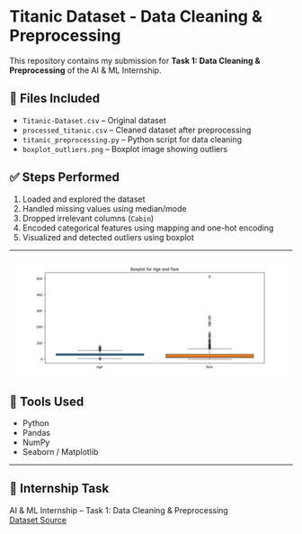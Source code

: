 # Titanic Dataset - Data Cleaning & Preprocessing

This repository contains my submission for **Task 1: Data Cleaning & Preprocessing** of the AI & ML Internship.

## 📂 Files Included

- `Titanic-Dataset.csv` – Original dataset
- `processed_titanic.csv` – Cleaned dataset after preprocessing
- `titanic_preprocessing.py` – Python script for data cleaning
- `boxplot_outliers.png` – Boxplot image showing outliers

## ✅ Steps Performed

1. Loaded and explored the dataset
2. Handled missing values using median/mode
3. Dropped irrelevant columns (`Cabin`)
4. Encoded categorical features using mapping and one-hot encoding
5. Visualized and detected outliers using boxplot

---
![Screenshot](boxplot_outliers.png)


## 🔧 Tools Used
- Python
- Pandas
- NumPy
- Seaborn / Matplotlib

---

## 📌 Internship Task
AI & ML Internship – Task 1: Data Cleaning & Preprocessing  
[Dataset Source](https://www.kaggle.com/datasets/yasserh/titanic-dataset)
